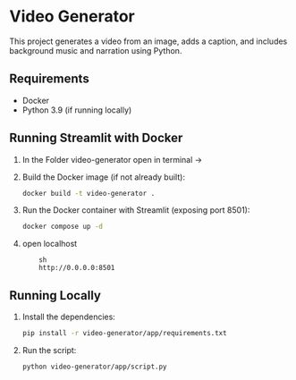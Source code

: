 # Video Generator

This project generates a video from an image, adds a caption, and includes background music and narration using Python.

## Requirements

- Docker
- Python 3.9 (if running locally)


## Running Streamlit with Docker
1.
    In the Folder video-generator open in terminal ->

2. Build the Docker image (if not already built):
    ```sh
    docker build -t video-generator .
    ```

3. Run the Docker container with Streamlit (exposing port 8501):
    ```sh
    docker compose up -d 
    ```
4. open localhost 
    ```
        sh
        http://0.0.0.0:8501
    ```    

## Running Locally

1. Install the dependencies:
    ```sh
    pip install -r video-generator/app/requirements.txt
    ```

2. Run the script:
    ```sh
    python video-generator/app/script.py
    ```
